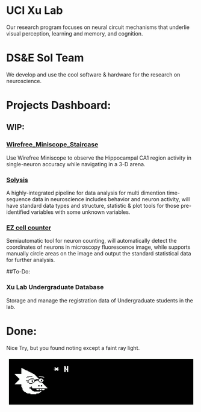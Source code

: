 # UCI Xu Lab

Our research program focuses on neural circuit mechanisms that underlie visual perception, learning and memory, and cognition.

# DS&E Sol Team

We develop and use the cool software & hardware for the research on neuroscience.

# Projects Dashboard:

## WIP:

### [Wirefree_Miniscope_Staircase](https://github.com/XuLab-Sol-Team/Wirefree_Miniscope_Staircase)

Use Wirefree Miniscope to observe the Hippocampal CA1 region activity in single-neuron accuracy while navigating in a 3-D arena.

### [Solysis](https://github.com/Solhvemjsun/Solysis)

A highly-integrated pipeline for data analysis for multi dimention time-sequence data in neuroscience includes behavior and neuron activity, will have standard data types and structure, statistic & plot tools for those pre-identified variables with some unknown variables. 

### [EZ cell counter](https://github.com/XuLab-Sol-Team/EZ_Cell_counter)

Semiautomatic tool for neuron counting, will automatically detect the coordinates of neurons in microscopy fluorescence image, while supports manually circle areas on the image and output the standard statistical data for further analysis.

##To-Do:

### Xu Lab Undergraduate Database

Storage and manage the registration data of Undergraduate students in the lab.

# Done:

Nice Try, but you found noting except a faint ray light.

![undertale_text_box.gif](assets/undertale_text_box.gif)
